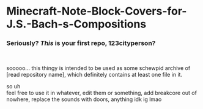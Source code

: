 # Minecraft-Note-Block-Covers-for-J.S.-Bach-s-Compositions<br>
<h3>Seriously? <i>This</i> is your first repo, 123cityperson?</h1><br>
<p>sooooo... this thingy is intended to be used as some schewpid archive of [read repository name], which definitely contains at least one file in it.</p>
<p>so uh<br>feel free to use it in whatever, edit them or something, add breakcore out of nowhere, replace the sounds with doors, anything idk ig lmao</p>
